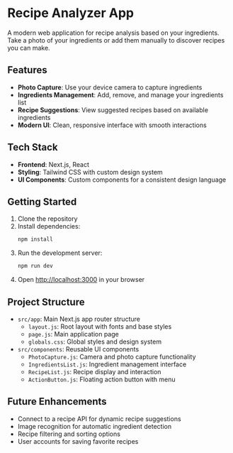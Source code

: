 # Recipe Analyzer App

A modern web application for recipe analysis based on your ingredients. Take a photo of your ingredients or add them manually to discover recipes you can make.

## Features

- **Photo Capture**: Use your device camera to capture ingredients
- **Ingredients Management**: Add, remove, and manage your ingredients list
- **Recipe Suggestions**: View suggested recipes based on available ingredients
- **Modern UI**: Clean, responsive interface with smooth interactions

## Tech Stack

- **Frontend**: Next.js, React
- **Styling**: Tailwind CSS with custom design system
- **UI Components**: Custom components for a consistent design language

## Getting Started

1. Clone the repository
2. Install dependencies:
   ```bash
   npm install
   ```
3. Run the development server:
   ```bash
   npm run dev
   ```
4. Open [http://localhost:3000](http://localhost:3000) in your browser

## Project Structure

- `src/app`: Main Next.js app router structure
  - `layout.js`: Root layout with fonts and base styles
  - `page.js`: Main application page
  - `globals.css`: Global styles and design system
- `src/components`: Reusable UI components
  - `PhotoCapture.js`: Camera and photo capture functionality
  - `IngredientsList.js`: Ingredient management interface
  - `RecipeList.js`: Recipe display and interaction
  - `ActionButton.js`: Floating action button with menu

## Future Enhancements

- Connect to a recipe API for dynamic recipe suggestions
- Image recognition for automatic ingredient detection
- Recipe filtering and sorting options
- User accounts for saving favorite recipes
